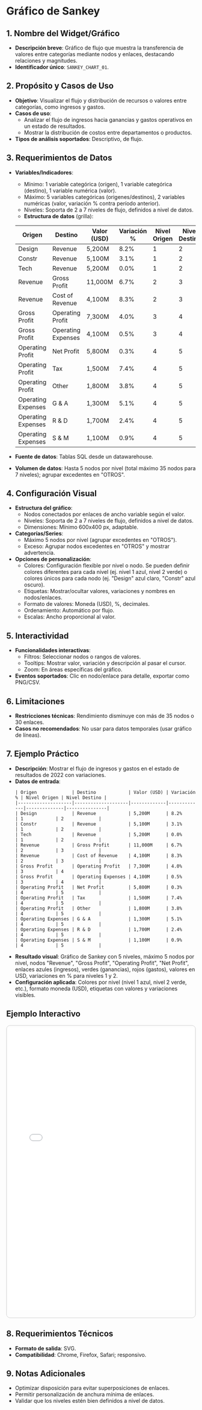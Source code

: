 # Gráfico de Sankey

## 1. Nombre del Widget/Gráfico
- **Descripción breve**: Gráfico de flujo que muestra la transferencia de valores entre categorías mediante nodos y enlaces, destacando relaciones y magnitudes.
- **Identificador único**: `SANKEY_CHART_01`.

## 2. Propósito y Casos de Uso
- **Objetivo**: Visualizar el flujo y distribución de recursos o valores entre categorías, como ingresos y gastos.
- **Casos de uso**:
    - Analizar el flujo de ingresos hacia ganancias y gastos operativos en un estado de resultados.
    - Mostrar la distribución de costos entre departamentos o productos.
- **Tipos de análisis soportados**: Descriptivo, de flujo.

## 3. Requerimientos de Datos
- **Variables/Indicadores**:
    - Mínimo: 1 variable categórica (origen), 1 variable categórica (destino), 1 variable numérica (valor).
    - Máximo: 5 variables categóricas (origenes/destinos), 2 variables numéricas (valor, variación % contra período anterior).
    - Niveles: Soporta de 2 a 7 niveles de flujo, definidos a nivel de datos.
  - **Estructura de datos** (grilla):

  | Origen             | Destino            | Valor (USD) | Variación % | Nivel Origen | Nivel Destino |
  |--------------------|--------------------|-------------|-------------|--------------|---------------|
  | Design             | Revenue            | 5,200M      | 8.2%        | 1            | 2             |
  | Constr             | Revenue            | 5,100M      | 3.1%        | 1            | 2             |
  | Tech               | Revenue            | 5,200M      | 0.0%        | 1            | 2             |
  | Revenue            | Gross Profit       | 11,000M     | 6.7%        | 2            | 3             |
  | Revenue            | Cost of Revenue    | 4,100M      | 8.3%        | 2            | 3             |
  | Gross Profit       | Operating Profit   | 7,300M      | 4.0%        | 3            | 4             |
  | Gross Profit       | Operating Expenses | 4,100M      | 0.5%        | 3            | 4             |
  | Operating Profit   | Net Profit         | 5,800M      | 0.3%        | 4            | 5             |
  | Operating Profit   | Tax                | 1,500M      | 7.4%        | 4            | 5             |
  | Operating Profit   | Other              | 1,800M      | 3.8%        | 4            | 5             |
  | Operating Expenses | G & A              | 1,300M      | 5.1%        | 4            | 5             |
  | Operating Expenses | R & D              | 1,700M      | 2.4%        | 4            | 5             |
  | Operating Expenses | S & M              | 1,100M      | 0.9%        | 4            | 5             |

- **Fuente de datos**: Tablas SQL desde un datawarehouse.
- **Volumen de datos**: Hasta 5 nodos por nivel (total máximo 35 nodos para 7 niveles); agrupar excedentes en "OTROS".

## 4. Configuración Visual
- **Estructura del gráfico**:
    - Nodos conectados por enlaces de ancho variable según el valor.
    - Niveles: Soporta de 2 a 7 niveles de flujo, definidos a nivel de datos.
    - Dimensiones: Mínimo 600x400 px, adaptable.
- **Categorías/Series**:
   - Máximo 5 nodos por nivel (agrupar excedentes en "OTROS").
    - Exceso: Agrupar nodos excedentes en "OTROS" y mostrar advertencia.
- **Opciones de personalización**:
    - Colores: Configuración flexible por nivel o nodo. Se pueden definir colores diferentes para cada nivel (ej. nivel 1 azul, nivel 2 verde) o colores únicos para cada nodo (ej. "Design" azul claro, "Constr" azul oscuro).
    - Etiquetas: Mostrar/ocultar valores, variaciones y nombres en nodos/enlaces.
    - Formato de valores: Moneda (USD), %, decimales.
    - Ordenamiento: Automático por flujo.
    - Escalas: Ancho proporcional al valor.

## 5. Interactividad
- **Funcionalidades interactivas**:
    - Filtros: Seleccionar nodos o rangos de valores.
    - Tooltips: Mostrar valor, variación y descripción al pasar el cursor.
    - Zoom: En áreas específicas del gráfico.
- **Eventos soportados**: Clic en nodo/enlace para detalle, exportar como PNG/CSV.

## 6. Limitaciones
- **Restricciones técnicas**: Rendimiento disminuye con más de 35 nodos o 30 enlaces.
- **Casos no recomendados**: No usar para datos temporales (usar gráfico de líneas).

## 7. Ejemplo Práctico
- **Descripción**: Mostrar el flujo de ingresos y gastos en el estado de resultados de 2022 con variaciones.
- **Datos de entrada**:
  ```
  | Origen             | Destino            | Valor (USD) | Variación % | Nivel Origen | Nivel Destino |
  |--------------------|--------------------|-------------|-------------|--------------|---------------|
  | Design             | Revenue            | 5,200M      | 8.2%        | 1            | 2             |
  | Constr             | Revenue            | 5,100M      | 3.1%        | 1            | 2             |
  | Tech               | Revenue            | 5,200M      | 0.0%        | 1            | 2             |
  | Revenue            | Gross Profit       | 11,000M     | 6.7%        | 2            | 3             |
  | Revenue            | Cost of Revenue    | 4,100M      | 8.3%        | 2            | 3             |
  | Gross Profit       | Operating Profit   | 7,300M      | 4.0%        | 3            | 4             |
  | Gross Profit       | Operating Expenses | 4,100M      | 0.5%        | 3            | 4             |
  | Operating Profit   | Net Profit         | 5,800M      | 0.3%        | 4            | 5             |
  | Operating Profit   | Tax                | 1,500M      | 7.4%        | 4            | 5             |
  | Operating Profit   | Other              | 1,800M      | 3.8%        | 4            | 5             |
  | Operating Expenses | G & A              | 1,300M      | 5.1%        | 4            | 5             |
  | Operating Expenses | R & D              | 1,700M      | 2.4%        | 4            | 5             |
  | Operating Expenses | S & M              | 1,100M      | 0.9%        | 4            | 5             |
  ```
- **Resultado visual**: Gráfico de Sankey con 5 niveles, máximo 5 nodos por nivel, nodos "Revenue", "Gross Profit", "Operating Profit", "Net Profit", enlaces azules (ingresos), verdes (ganancias), rojos (gastos), valores en USD, variaciones en % para niveles 1 y 2.
- **Configuración aplicada**: Colores por nivel (nivel 1 azul, nivel 2 verde, etc.), formato moneda (USD), etiquetas con valores y variaciones visibles.

## Ejemplo Interactivo

<div class="widget-interactive-container" style="border: 1px solid #ccc; padding: 5px; border-radius: 10px; margin-bottom: 20px; height: 765px; position: relative; overflow: hidden;">
  <iframe src="../../../assets/widgets_html/mas/sankey_chart_01_interactive.html" 
          style="width: 100%; height: 675px; border: none; overflow: hidden; "
          loading="lazy"
          title="Ejemplo Interactivo del Diagrama Sankey">
  </iframe>
</div>

<style>
.widget-interactive-container iframe { min-height: 750px; }
</style>

## 8. Requerimientos Técnicos
- **Formato de salida**: SVG.
- **Compatibilidad**: Chrome, Firefox, Safari; responsivo.

## 9. Notas Adicionales
- Optimizar disposición para evitar superposiciones de enlaces.
- Permitir personalización de anchura mínima de enlaces.
- Validar que los niveles estén bien definidos a nivel de datos.